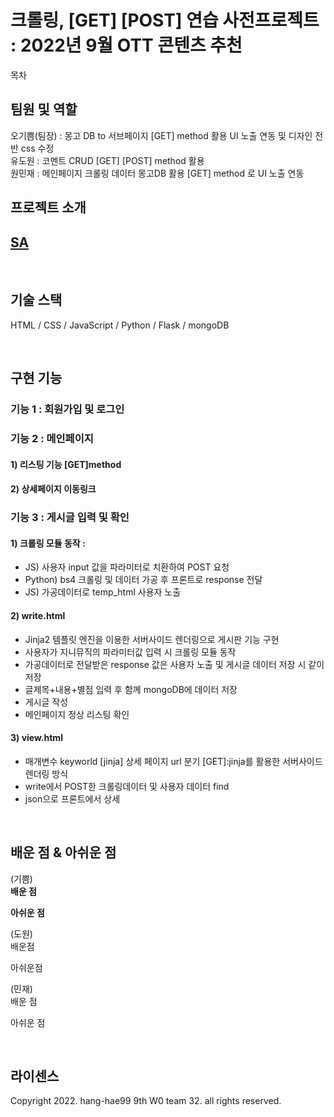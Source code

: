 # 크롤링, [GET] [POST] 연습 사전프로젝트 : 2022년 9월 OTT 콘텐츠 추천


목차

## 팀원 및 역할

오기쁨(팀장) : 몽고 DB to 서브페이지 [GET] method 활용 UI 노출 연동 및 디자인 전반 css 수정 <br>
유도원 : 코멘트 CRUD [GET] [POST] method 활용<br>
원민재 : 메인페이지 크롤링 데이터 몽고DB 활용 [GET] method 로 UI 노출 연동

## 프로젝트 소개

<p align="justify">

## <a href="https://www.notion.so/joyfive/32-d9ad428c46a84647b6289da3801ae337">SA</a>

<br>

## 기술 스택

HTML / CSS / JavaScript / Python / Flask / mongoDB

<br>

## 구현 기능

### 기능 1 : 회원가입 및 로그인


### 기능 2 : 메인페이지
#### 1) 리스팅 기능 [GET]method


#### 2) 상세페이지 이동링크


### 기능 3 : 게시글 입력 및 확인<br>
#### 1) 크롤링 모듈 동작 : <br>
- JS) 사용자 input 값을 파라미터로 치환하여 POST 요청 <br>
- Python) bs4 크롤링 및 데이터 가공 후 프론트로 response 전달 <br>
- JS) 가공데이터로 temp_html 사용자 노출<br>

#### 2) write.html 
- Jinja2 템플릿 엔진을 이용한 서버사이드 렌더링으로 게시판 기능 구현 <br>
- 사용자가 지니뮤직의 파라미터값 입력 시 크롤링 모듈 동작<br>
- 가공데이터로 전달받은 response 값은 사용자 노출 및 게시글 데이터 저장 시 같이 저장 <br>
- 글제목+내용+별점 입력 후 함께 mongoDB에 데이터 저장 <br>
- 게시글 작성 <br>
- 메인페이지 정상 리스팅 확인<br>

#### 3) view.html <br>
- 매개변수 keyworld [jinja] 상세 페이지 url 분기 [GET]:jinja를 활용한 서버사이드렌더링 방식<br>
- write에서 POST한 크롤링데이터 및 사용자 데이터 find<br>
- json으로 프론트에서 상세<br>

<br>

## 배운 점 & 아쉬운 점

(기쁨)<br>
<b> 배운 점</b>


<b>아쉬운 점</b>


(도원)<br>
배운점 <br>


아쉬운점 <br>


(민재)<br>
배운 점 <br>


아쉬운 점 <br>


<p align="justify">

</p>

<br>

## 라이센스

Copyright 2022. hang-hae99 9th W0 team 32. all rights reserved.
